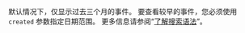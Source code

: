 默认情况下，仅显示过去三个月的事件。 要查看较早的事件，您必须使用 `created` 参数指定日期范围。 更多信息请参阅“[了解搜索语法](/search-github/getting-started-with-searching-on-github/understanding-the-search-syntax#query-for-dates)”。
